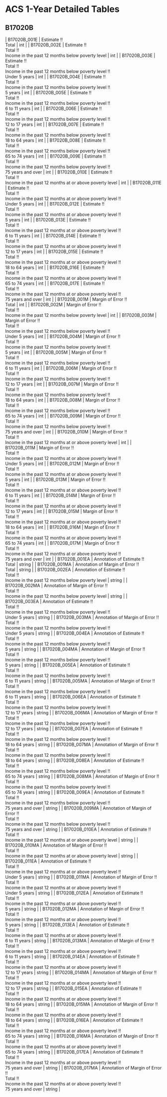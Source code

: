 # ACS 1-Year Detailed Tables

## B17020B

| B17020B_001E | Estimate !!<br>Total | int |
| B17020B_002E | Estimate !!<br>Total !!<br>Income in the past 12 months below poverty level | int |
| B17020B_003E | Estimate !!<br>Total !!<br>Income in the past 12 months below poverty level !!<br>Under 5 years | int |
| B17020B_004E | Estimate !!<br>Total !!<br>Income in the past 12 months below poverty level !!<br>5 years | int |
| B17020B_005E | Estimate !!<br>Total !!<br>Income in the past 12 months below poverty level !!<br>6 to 11 years | int |
| B17020B_006E | Estimate !!<br>Total !!<br>Income in the past 12 months below poverty level !!<br>12 to 17 years | int |
| B17020B_007E | Estimate !!<br>Total !!<br>Income in the past 12 months below poverty level !!<br>18 to 64 years | int |
| B17020B_008E | Estimate !!<br>Total !!<br>Income in the past 12 months below poverty level !!<br>65 to 74 years | int |
| B17020B_009E | Estimate !!<br>Total !!<br>Income in the past 12 months below poverty level !!<br>75 years and over | int |
| B17020B_010E | Estimate !!<br>Total !!<br>Income in the past 12 months at or above poverty level | int |
| B17020B_011E | Estimate !!<br>Total !!<br>Income in the past 12 months at or above poverty level !!<br>Under 5 years | int |
| B17020B_012E | Estimate !!<br>Total !!<br>Income in the past 12 months at or above poverty level !!<br>5 years | int |
| B17020B_013E | Estimate !!<br>Total !!<br>Income in the past 12 months at or above poverty level !!<br>6 to 11 years | int |
| B17020B_014E | Estimate !!<br>Total !!<br>Income in the past 12 months at or above poverty level !!<br>12 to 17 years | int |
| B17020B_015E | Estimate !!<br>Total !!<br>Income in the past 12 months at or above poverty level !!<br>18 to 64 years | int |
| B17020B_016E | Estimate !!<br>Total !!<br>Income in the past 12 months at or above poverty level !!<br>65 to 74 years | int |
| B17020B_017E | Estimate !!<br>Total !!<br>Income in the past 12 months at or above poverty level !!<br>75 years and over | int |
| B17020B_001M | Margin of Error !!<br>Total | int |
| B17020B_002M | Margin of Error !!<br>Total !!<br>Income in the past 12 months below poverty level | int |
| B17020B_003M | Margin of Error !!<br>Total !!<br>Income in the past 12 months below poverty level !!<br>Under 5 years | int |
| B17020B_004M | Margin of Error !!<br>Total !!<br>Income in the past 12 months below poverty level !!<br>5 years | int |
| B17020B_005M | Margin of Error !!<br>Total !!<br>Income in the past 12 months below poverty level !!<br>6 to 11 years | int |
| B17020B_006M | Margin of Error !!<br>Total !!<br>Income in the past 12 months below poverty level !!<br>12 to 17 years | int |
| B17020B_007M | Margin of Error !!<br>Total !!<br>Income in the past 12 months below poverty level !!<br>18 to 64 years | int |
| B17020B_008M | Margin of Error !!<br>Total !!<br>Income in the past 12 months below poverty level !!<br>65 to 74 years | int |
| B17020B_009M | Margin of Error !!<br>Total !!<br>Income in the past 12 months below poverty level !!<br>75 years and over | int |
| B17020B_010M | Margin of Error !!<br>Total !!<br>Income in the past 12 months at or above poverty level | int |
| B17020B_011M | Margin of Error !!<br>Total !!<br>Income in the past 12 months at or above poverty level !!<br>Under 5 years | int |
| B17020B_012M | Margin of Error !!<br>Total !!<br>Income in the past 12 months at or above poverty level !!<br>5 years | int |
| B17020B_013M | Margin of Error !!<br>Total !!<br>Income in the past 12 months at or above poverty level !!<br>6 to 11 years | int |
| B17020B_014M | Margin of Error !!<br>Total !!<br>Income in the past 12 months at or above poverty level !!<br>12 to 17 years | int |
| B17020B_015M | Margin of Error !!<br>Total !!<br>Income in the past 12 months at or above poverty level !!<br>18 to 64 years | int |
| B17020B_016M | Margin of Error !!<br>Total !!<br>Income in the past 12 months at or above poverty level !!<br>65 to 74 years | int |
| B17020B_017M | Margin of Error !!<br>Total !!<br>Income in the past 12 months at or above poverty level !!<br>75 years and over | int |
| B17020B_001EA | Annotation of Estimate !!<br>Total | string |
| B17020B_001MA | Annotation of Margin of Error !!<br>Total | string |
| B17020B_002EA | Annotation of Estimate !!<br>Total !!<br>Income in the past 12 months below poverty level | string |
| B17020B_002MA | Annotation of Margin of Error !!<br>Total !!<br>Income in the past 12 months below poverty level | string |
| B17020B_003EA | Annotation of Estimate !!<br>Total !!<br>Income in the past 12 months below poverty level !!<br>Under 5 years | string |
| B17020B_003MA | Annotation of Margin of Error !!<br>Total !!<br>Income in the past 12 months below poverty level !!<br>Under 5 years | string |
| B17020B_004EA | Annotation of Estimate !!<br>Total !!<br>Income in the past 12 months below poverty level !!<br>5 years | string |
| B17020B_004MA | Annotation of Margin of Error !!<br>Total !!<br>Income in the past 12 months below poverty level !!<br>5 years | string |
| B17020B_005EA | Annotation of Estimate !!<br>Total !!<br>Income in the past 12 months below poverty level !!<br>6 to 11 years | string |
| B17020B_005MA | Annotation of Margin of Error !!<br>Total !!<br>Income in the past 12 months below poverty level !!<br>6 to 11 years | string |
| B17020B_006EA | Annotation of Estimate !!<br>Total !!<br>Income in the past 12 months below poverty level !!<br>12 to 17 years | string |
| B17020B_006MA | Annotation of Margin of Error !!<br>Total !!<br>Income in the past 12 months below poverty level !!<br>12 to 17 years | string |
| B17020B_007EA | Annotation of Estimate !!<br>Total !!<br>Income in the past 12 months below poverty level !!<br>18 to 64 years | string |
| B17020B_007MA | Annotation of Margin of Error !!<br>Total !!<br>Income in the past 12 months below poverty level !!<br>18 to 64 years | string |
| B17020B_008EA | Annotation of Estimate !!<br>Total !!<br>Income in the past 12 months below poverty level !!<br>65 to 74 years | string |
| B17020B_008MA | Annotation of Margin of Error !!<br>Total !!<br>Income in the past 12 months below poverty level !!<br>65 to 74 years | string |
| B17020B_009EA | Annotation of Estimate !!<br>Total !!<br>Income in the past 12 months below poverty level !!<br>75 years and over | string |
| B17020B_009MA | Annotation of Margin of Error !!<br>Total !!<br>Income in the past 12 months below poverty level !!<br>75 years and over | string |
| B17020B_010EA | Annotation of Estimate !!<br>Total !!<br>Income in the past 12 months at or above poverty level | string |
| B17020B_010MA | Annotation of Margin of Error !!<br>Total !!<br>Income in the past 12 months at or above poverty level | string |
| B17020B_011EA | Annotation of Estimate !!<br>Total !!<br>Income in the past 12 months at or above poverty level !!<br>Under 5 years | string |
| B17020B_011MA | Annotation of Margin of Error !!<br>Total !!<br>Income in the past 12 months at or above poverty level !!<br>Under 5 years | string |
| B17020B_012EA | Annotation of Estimate !!<br>Total !!<br>Income in the past 12 months at or above poverty level !!<br>5 years | string |
| B17020B_012MA | Annotation of Margin of Error !!<br>Total !!<br>Income in the past 12 months at or above poverty level !!<br>5 years | string |
| B17020B_013EA | Annotation of Estimate !!<br>Total !!<br>Income in the past 12 months at or above poverty level !!<br>6 to 11 years | string |
| B17020B_013MA | Annotation of Margin of Error !!<br>Total !!<br>Income in the past 12 months at or above poverty level !!<br>6 to 11 years | string |
| B17020B_014EA | Annotation of Estimate !!<br>Total !!<br>Income in the past 12 months at or above poverty level !!<br>12 to 17 years | string |
| B17020B_014MA | Annotation of Margin of Error !!<br>Total !!<br>Income in the past 12 months at or above poverty level !!<br>12 to 17 years | string |
| B17020B_015EA | Annotation of Estimate !!<br>Total !!<br>Income in the past 12 months at or above poverty level !!<br>18 to 64 years | string |
| B17020B_015MA | Annotation of Margin of Error !!<br>Total !!<br>Income in the past 12 months at or above poverty level !!<br>18 to 64 years | string |
| B17020B_016EA | Annotation of Estimate !!<br>Total !!<br>Income in the past 12 months at or above poverty level !!<br>65 to 74 years | string |
| B17020B_016MA | Annotation of Margin of Error !!<br>Total !!<br>Income in the past 12 months at or above poverty level !!<br>65 to 74 years | string |
| B17020B_017EA | Annotation of Estimate !!<br>Total !!<br>Income in the past 12 months at or above poverty level !!<br>75 years and over | string |
| B17020B_017MA | Annotation of Margin of Error !!<br>Total !!<br>Income in the past 12 months at or above poverty level !!<br>75 years and over | string |

